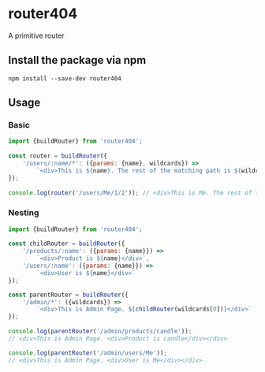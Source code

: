 # router404

A primitive router

## Install the package via npm
```npm install --save-dev router404```

## Usage

### Basic
```javascript
import {buildRouter} from 'router404';
 
const router = buildRouter({
    '/users/:name/*': ({params: {name}, wildcards}) => 
        `<div>This is ${name}. The rest of the matching path is ${wildcards[0]}.</div>`
});
 
console.log(router('/users/Me/1/2')); // <div>This is Me. The rest of the matching path is 1/2.</div>
```

### Nesting
```javascript
import {buildRouter} from 'router404';
 
const childRouter = buildRouter({
    '/products/:name': ({params: {name}}) => 
        `<div>Product is ${name}</div>`,
    '/users/:name': ({params: {name}}) => 
        `<div>User is ${name}</div>`
});

const parentRouter = buildRouter({
    '/admin/*': ({wildcards}) => 
        `<div>This is Admin Page. ${childRouter(wildcards[0])}</div>`
});
 
console.log(parentRouter('/admin/products/candle')); 
// <div>This is Admin Page. <div>Product is candle</div></div>

console.log(parentRouter('/admin/users/Me')); 
// <div>This is Admin Page. <div>User is Me</div></div>
```